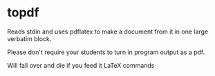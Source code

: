 # topdf

Reads stdin and uses pdflatex to make a document from it in one large verbatim block.

Please don't require your students to turn in program output as a pdf.

Will fall over and die if you feed it LaTeX commands
